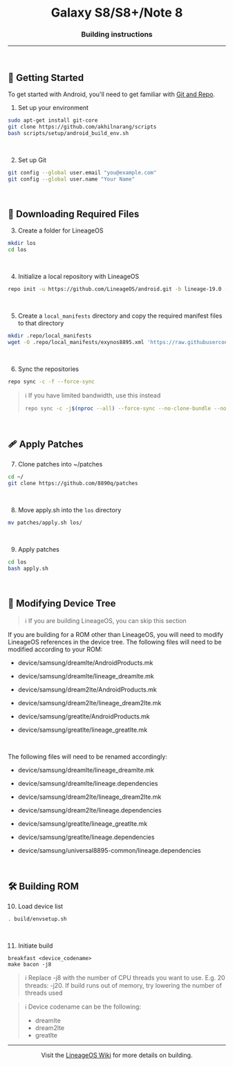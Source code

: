 
<h1 align="center">
  Galaxy S8/S8+/Note 8
</h1>
<h3 align="center">
  Building instructions
</h3>
<hr>
<br>

## 🚀 Getting Started
To get started with Android, you'll need to get familiar with [Git and Repo](https://source.android.com/source/using-repo.html).

1. Set up your environment
```bash
sudo apt-get install git-core
git clone https://github.com/akhilnarang/scripts
bash scripts/setup/android_build_env.sh
```
<br>

2. Set up Git
```bash
git config --global user.email "you@example.com"
git config --global user.name "Your Name"
```
<br>

## 📁 Downloading Required Files
3. Create a folder for LineageOS
```bash
mkdir los
cd los
```
<br>

4. Initialize a local repository with LineageOS
```bash
repo init -u https://github.com/LineageOS/android.git -b lineage-19.0 --depth=1
```
<br>

5. Create a `local_manifests` directory and copy the required manifest files to that directory
```bash
mkdir .repo/local_manifests
wget -O .repo/local_manifests/exynos8895.xml 'https://raw.githubusercontent.com/ItsPi3141/samsung_exynos8895_manifest/lineage-19.0/exynos8895.xml'
```
<br>

6. Sync the repositories
```bash
repo sync -c -f --force-sync
```
> ℹ️ If you have limited bandwidth, use this instead
> ```bash
> repo sync -c -j$(nproc --all) --force-sync --no-clone-bundle --no-tags
> ```
<br>

## 🩹 Apply Patches
7. Clone patches into ~/patches
```bash
cd ~/
git clone https://github.com/8890q/patches
```
<br>

8. Move apply.sh into the `los` directory
```bash
mv patches/apply.sh los/
```
<br>

9. Apply patches
```bash
cd los
bash apply.sh
```
<br>

## 📝 Modifying Device Tree
> ℹ️ If you are building LineageOS, you can skip this section

If you are building for a ROM other than LineageOS, you will need to modify LineageOS references in the device tree. The following files will need to be modified according to your ROM:
- device/samsung/dreamlte/AndroidProducts.mk
- device/samsung/dreamlte/lineage_dreamlte.mk

- device/samsung/dream2lte/AndroidProducts.mk
- device/samsung/dream2lte/lineage_dream2lte.mk

- device/samsung/greatlte/AndroidProducts.mk
- device/samsung/greatlte/lineage_greatlte.mk
<br>

The following files will need to be renamed accordingly:
- device/samsung/dreamlte/lineage_dreamlte.mk
- device/samsung/dreamlte/lineage.dependencies

- device/samsung/dream2lte/lineage_dream2lte.mk
- device/samsung/dream2lte/lineage.dependencies

- device/samsung/greatlte/lineage_greatlte.mk
- device/samsung/greatlte/lineage.dependencies

- device/samsung/universal8895-common/lineage.dependencies
<br>

## 🛠️ Building ROM
10. Load device list
```bash
. build/envsetup.sh
```
<br>

11. Initiate build
```
breakfast <device_codename>
make bacon -j8
```
> ℹ️ Replace -j8 with the number of CPU threads you want to use. E.g. 20 threads: -j20. If build runs out of memory, try lowering the number of threads used

> ℹ️ Device codename can be the following:
> - dreamlte
> - dream2lte
> - greatlte

<hr>
<p align="center">
  Visit the <a href="https://wiki.lineageos.org">LineageOS Wiki</a> for more details on building.
</p>

